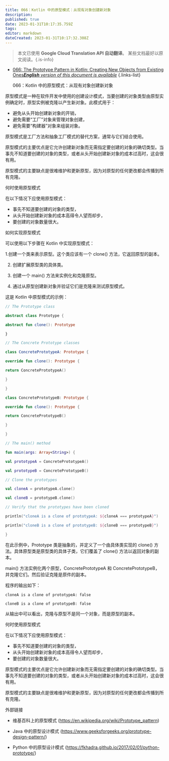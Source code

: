 ```yaml
---
title: 066：Kotlin 中的原型模式：从现有对象创建新对象
description: 
published: true
date: 2023-01-31T10:17:35.759Z
tags: 
editor: markdown
dateCreated: 2023-01-31T10:17:32.308Z
---
```


> 本文已使用 **Google Cloud Translation API 自动翻译**。
某些文档最好以原文阅读。{.is-info}

- [066: The Prototype Pattern in Kotlin: Creating New Objects from Existing Ones***English** version of this document is available*](/en/Knowledge-base/Kotlin/Learning/066-the-prototype-pattern-in-kotlin-creating-new-objects-from-existing-ones)
{.links-list}


  066：Kotlin 中的原型模式：从现有对象创建新对象

原型模式是一种在软件开发中使用的创建设计模式，当要创建的对象类型由原型实例确定时，原型实例被克隆以产生新对象。此模式用于：

- 避免从头开始创建新对象的开销，
- 避免需要“工厂”对象来管理对象创建，
- 避免需要“构建器”对象来组装对象。

原型模式是工厂方法和抽象工厂模式的替代方案，通常与它们结合使用。

原型模式的主要优点是它允许创建新对象而无需指定要创建的对象的确切类型。当事先不知道要创建的对象的类型，或者从头开始创建新对象的成本过高时，这会很有用。

原型模式的主要缺点是很难维护和更新原型，因为对原型的任何更改都会传播到所有克隆。

何时使用原型模式

在以下情况下应使用原型模式：

- 事先不知道要创建的对象的类型，
- 从头开始创建新对象的成本高得令人望而却步，
- 要创建的对象数量很大。

如何实现原型模式

可以使用以下步骤在 Kotlin 中实现原型模式：

1.创建一个类来表示原型。这个类应该有一个 clone() 方法，它返回原型的副本。

2. 创建扩展原型类的具体类。

3. 创建一个 main() 方法来实例化和克隆原型。

4. 通过从原型创建新对象并验证它们是克隆来测试原型模式。

这是 Kotlin 中原型模式的示例：

```kotlin
// The Prototype class

abstract class Prototype {

abstract fun clone(): Prototype

}

// The Concrete Prototype classes

class ConcretePrototypeA: Prototype {

override fun clone(): Prototype {

return ConcretePrototypeA()

}

}

class ConcretePrototypeB: Prototype {

override fun clone(): Prototype {

return ConcretePrototypeB()

}

}

// The main() method

fun main(args: Array<String>) {

val prototypeA = ConcretePrototypeA()

val prototypeB = ConcretePrototypeB()

// Clone the prototypes

val cloneA = prototypeA.clone()

val cloneB = prototypeB.clone()

// Verify that the prototypes have been cloned

println("cloneA is a clone of prototypeA: ${cloneA === prototypeA}")

println("cloneB is a clone of prototypeB: ${cloneB === prototypeB}")

}
```

在此示例中，Prototype 类是抽象的，并定义了一个由具体类实现的 clone() 方法。具体原型类是原型类的具体子类，它们覆盖了 clone() 方法以返回对象的副本。

main() 方法实例化两个原型，ConcretePrototypeA 和 ConcretePrototypeB，并克隆它们。然后验证克隆是原件的副本。

程序的输出如下：

```
cloneA is a clone of prototypeA: false

cloneB is a clone of prototypeB: false
```

从输出中可以看出，克隆与原型不是同一个对象，而是原型的副本。

何时使用原型模式

在以下情况下应使用原型模式：

- 事先不知道要创建的对象的类型，
- 从头开始创建新对象的成本高得令人望而却步，
- 要创建的对象数量很大。

原型模式的主要优点是它允许创建新对象而无需指定要创建的对象的确切类型。当事先不知道要创建的对象的类型，或者从头开始创建新对象的成本过高时，这会很有用。

原型模式的主要缺点是很难维护和更新原型，因为对原型的任何更改都会传播到所有克隆。

外部链接

- 维基百科上的原型模式 (https://en.wikipedia.org/wiki/Prototype_pattern)

- Java 中的原型设计模式 (https://www.geeksforgeeks.org/prototype-design-pattern/)

- Python 中的原型设计模式 (https://fkhadra.github.io/2017/02/01/python-prototype/)